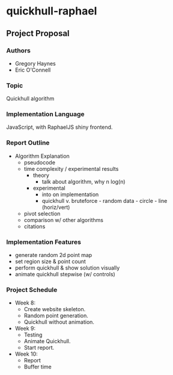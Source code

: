 # quickhull-raphael

## Project Proposal

### Authors

- Gregory Haynes
- Eric O'Connell

### Topic

Quickhull algorithm

### Implementation Language

JavaScript, with RaphaelJS shiny frontend.

### Report Outline

- Algorithm Explanation
	- pseudocode
	- time complexity / experimental results
		- theory
			- talk about algorithm, why n log(n)
		- experimental
   			- into on implementation
   			- quickhull v. bruteforce
    				- random data
    				- circle
    				- line (horiz/vert)
 	- pivot selection
 	- comparison w/ other algorithms
 	- citations

### Implementation Features

- generate random 2d point map
- set region size & point count
- perform quickhull & show solution visually
- animate quickhull stepwise (w/ controls)

### Project Schedule

- Week 8:
	- Create website skeleton.
	- Random point generation.
	- Quickhull without animation.
- Week 9:
	- Testing
	- Animate Quickhull.
	- Start report.
- Week 10: 
	- Report
	- Buffer time

